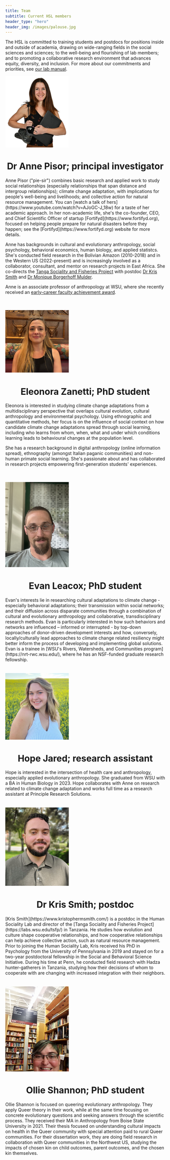 ```yaml
---
title: Team
subtitle: Current HSL members
header_type: "hero"
header_img: /images/palouse.jpg
---
```


The HSL is committed to training students and postdocs for positions inside and outside of academia, drawing on wide-ranging fields in the social sciences and sciences; to the well-being and flourishing of lab members; and to promoting a collaborative research environment that advances equity, diversity, and inclusion. For more about our commitments and priorities, see [our lab manual](https://docs.google.com/document/d/1gsos2uzViR5ekILkxQvUvaB0fb_3TSRP4-_oD94xA8E/).

<!-- * This line is needed, but won't appear. Replace '*' with '1' to create a numbered list. -->
<!-- {:toc} -->

<img src="/images/Pisor_early_career_small.png" alt="Anne Pisor" width="200"/>
<h1 style="text-align: center;">Dr Anne Pisor; principal investigator</h1>
Anne Pisor ("pie-sir") combines basic research and applied work to study social relationships (especially relationships that span distance and intergroup relationships); climate change adaptation, with implications for people's well-being and livelihoods; and collective action for natural resource management. You can [watch a talk of hers](https://www.youtube.com/watch?v=AJoGC-J_18w) for a taste of her academic approach. In her non-academic life, she's the co-founder, CEO, and Chief Scientific Officer of startup [Fortifyd](https://www.fortifyd.org), focused on helping people prepare for natural disasters before they happen; see the [Fortifyd](https://www.fortifyd.org) website for more details.

Anne has backgrounds in cultural and evolutionary anthropology, social psychology, behavioral economics, human biology, and applied statistcs. She's conducted field research in the Bolivian Amazon (2010-2018) and in the Western US (2022-present) and is increasingly involved as a collaborator, consultant, and mentor on research projects in East Africa. She co-directs the [Tanga Sociality and Fisheries Project](https://labs.wsu.edu/tsfp/) with postdoc [Dr Kris Smith](https://www.kristophermsmith.com/) and [Dr Monique Borgerhoff Mulder](https://anthropology.ucdavis.edu/people/fzborger).

Anne is an associate professor of anthropology at WSU, where she recently received an [early-career faculty achievement award](https://cas.wsu.edu/cas-awards-2021-anne-pisor/).
<br />
<br />
<br />

<img src="/images/eleonora_zanetti.jpeg" alt="Eleonora Zanetti" width="200"/>
<h1 style="text-align: center;">Eleonora Zanetti; PhD student</h1>
Eleonora is interested in studying climate change adaptations from a multidisciplinary perspective that overlaps cultural evolution, cultural anthropology and environmental psychology. Using ethnographic and quantitative methods, her focus is on the influence of social context on how candidate climate change adaptations spread through social learning, including who learns from whom, when, what and under which conditions learning leads to behavioural changes at the population level.

She has a research background in digital anthropology (online information spread), ethnography (amongst Italian paganic communities) and non-human primate social learning. She's passionate about and has collaborated in research projects empowering first-generation students' experiences. 
<br />
<br />
<br />

<img src="/images/evan_leacox.jpg" alt="Evan Leacox" width="200"/>
<h1 style="text-align: center;">Evan Leacox; PhD student</h1>
Evan's interests lie in researching cultural adaptations to climate change - especially behavioral adaptations; their transmission within social networks; and their diffusion across disparate communities through a combination of cultural and evolutionary anthropology and collaborative, transdisciplinary research methods. Evan is particularly interested in how such behaviors and networks are influenced – informed or interrupted - by top-down approaches of donor-driven development interests and how, conversely, locally/culturally lead approaches to climate change related resiliency might better inform the process of developing and implementing global solutions. Evan is a trainee in [WSU's Rivers, Watersheds, and Communities program](https://nrt-rwc.wsu.edu/), where he has an NSF-funded graduate research fellowship.
<br />
<br />
<br />

<img src="/images/hope_jared.jpg" alt="Hope Jared" width="200"/>
<h1 style="text-align: center;">Hope Jared; research assistant</h1>
Hope is interested in the intersection of health care and anthropology, especially applied evolutionary anthropology. She graduated from WSU with a BA in Human Biology in 2023. Hope collaborates with Anne on research related to climate change adaptation and works full time as a research assistant at Principle Research Solutions.
<br />
<br />
<br />

<img src="/images/kris_smith.jpg" alt="Kris Smith" width="200"/>
<h1 style="text-align: center;">Dr Kris Smith; postdoc</h1>
[Kris Smith](https://www.kristophermsmith.com/) is a postdoc in the Human Sociality Lab and director of the [Tanga Sociality and Fisheries Project](https://labs.wsu.edu/tsfp/) in Tanzania. He studies how evolution and culture shape cooperative relationships, and how cooperative relationships can help achieve collective action, such as natural resource management. Prior to joining the Human Sociality Lab, Kris received his PhD in Psychology from the University of Pennsylvania in 2019 and stayed on for a two-year postdoctoral fellowship in the Social and Behavioral Science Initiative. During his time at Penn, he conducted field research with Hadza hunter-gatherers in Tanzania, studying how their decisions of whom to cooperate with are changing with increased integration with their neighbors.
<br />
<br />
<br />

<img src="/images/ollie_shannon.jpg" alt="Ollie Shannon" width="200"/>
<h1 style="text-align: center;">Ollie Shannon; PhD student</h1>
Ollie Shannon is focused on queering evolutionary anthropology. They apply Queer theory in their work, while at the same time focusing on concrete evolutionary questions and seeking answers through the scientific process. They received their MA in Anthropology from Boise State University in 2021. Their thesis focused on understanding cultural impacts on health in the Queer community with special attention paid to rural Queer communities. For their dissertation work, they are doing field research in collaboration with Queer communities in the Northwest US, studying the impacts of chosen kin on child outcomes, parent outcomes, and the chosen kin themselves.
